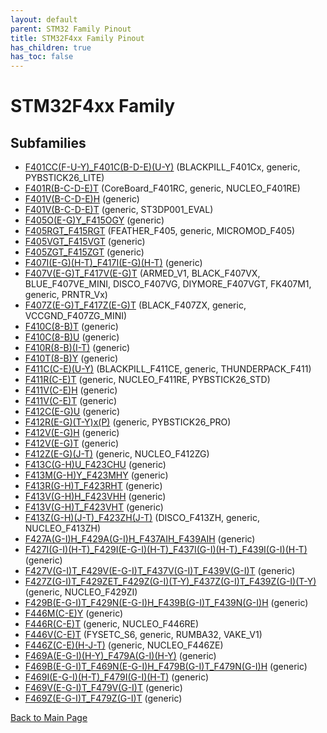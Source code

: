 ```yaml
---
layout: default
parent: STM32 Family Pinout
title: STM32F4xx Family Pinout
has_children: true
has_toc: false
---
```


# STM32F4xx Family

## Subfamilies

- [F401CC(F-U-Y)_F401C(B-D-E)(U-Y)](F401CC(F-U-Y)_F401C(B-D-E)(U-Y)/pinout) (BLACKPILL_F401Cx, generic, PYBSTICK26_LITE)
- [F401R(B-C-D-E)T](F401R(B-C-D-E)T/pinout) (CoreBoard_F401RC, generic, NUCLEO_F401RE)
- [F401V(B-C-D-E)H](F401V(B-C-D-E)H/pinout) (generic)
- [F401V(B-C-D-E)T](F401V(B-C-D-E)T/pinout) (generic, ST3DP001_EVAL)
- [F405O(E-G)Y_F415OGY](F405O(E-G)Y_F415OGY/pinout) (generic)
- [F405RGT_F415RGT](F405RGT_F415RGT/pinout) (FEATHER_F405, generic, MICROMOD_F405)
- [F405VGT_F415VGT](F405VGT_F415VGT/pinout) (generic)
- [F405ZGT_F415ZGT](F405ZGT_F415ZGT/pinout) (generic)
- [F407I(E-G)(H-T)_F417I(E-G)(H-T)](F407I(E-G)(H-T)_F417I(E-G)(H-T)/pinout) (generic)
- [F407V(E-G)T_F417V(E-G)T](F407V(E-G)T_F417V(E-G)T/pinout) (ARMED_V1, BLACK_F407VX, BLUE_F407VE_MINI, DISCO_F407VG, DIYMORE_F407VGT, FK407M1, generic, PRNTR_Vx)
- [F407Z(E-G)T_F417Z(E-G)T](F407Z(E-G)T_F417Z(E-G)T/pinout) (BLACK_F407ZX, generic, VCCGND_F407ZG_MINI)
- [F410C(8-B)T](F410C(8-B)T/pinout) (generic)
- [F410C(8-B)U](F410C(8-B)U/pinout) (generic)
- [F410R(8-B)(I-T)](F410R(8-B)(I-T)/pinout) (generic)
- [F410T(8-B)Y](F410T(8-B)Y/pinout) (generic)
- [F411C(C-E)(U-Y)](F411C(C-E)(U-Y)/pinout) (BLACKPILL_F411CE, generic, THUNDERPACK_F411)
- [F411R(C-E)T](F411R(C-E)T/pinout) (generic, NUCLEO_F411RE, PYBSTICK26_STD)
- [F411V(C-E)H](F411V(C-E)H/pinout) (generic)
- [F411V(C-E)T](F411V(C-E)T/pinout) (generic)
- [F412C(E-G)U](F412C(E-G)U/pinout) (generic)
- [F412R(E-G)(T-Y)x(P)](F412R(E-G)(T-Y)x(P)/pinout) (generic, PYBSTICK26_PRO)
- [F412V(E-G)H](F412V(E-G)H/pinout) (generic)
- [F412V(E-G)T](F412V(E-G)T/pinout) (generic)
- [F412Z(E-G)(J-T)](F412Z(E-G)(J-T)/pinout) (generic, NUCLEO_F412ZG)
- [F413C(G-H)U_F423CHU](F413C(G-H)U_F423CHU/pinout) (generic)
- [F413M(G-H)Y_F423MHY](F413M(G-H)Y_F423MHY/pinout) (generic)
- [F413R(G-H)T_F423RHT](F413R(G-H)T_F423RHT/pinout) (generic)
- [F413V(G-H)H_F423VHH](F413V(G-H)H_F423VHH/pinout) (generic)
- [F413V(G-H)T_F423VHT](F413V(G-H)T_F423VHT/pinout) (generic)
- [F413Z(G-H)(J-T)_F423ZH(J-T)](F413Z(G-H)(J-T)_F423ZH(J-T)/pinout) (DISCO_F413ZH, generic, NUCLEO_F413ZH)
- [F427A(G-I)H_F429A(G-I)H_F437AIH_F439AIH](F427A(G-I)H_F429A(G-I)H_F437AIH_F439AIH/pinout) (generic)
- [F427I(G-I)(H-T)_F429I(E-G-I)(H-T)_F437I(G-I)(H-T)_F439I(G-I)(H-T)](F427I(G-I)(H-T)_F429I(E-G-I)(H-T)_F437I(G-I)(H-T)_F439I(G-I)(H-T)/pinout) (generic)
- [F427V(G-I)T_F429V(E-G-I)T_F437V(G-I)T_F439V(G-I)T](F427V(G-I)T_F429V(E-G-I)T_F437V(G-I)T_F439V(G-I)T/pinout) (generic)
- [F427Z(G-I)T_F429ZET_F429Z(G-I)(T-Y)_F437Z(G-I)T_F439Z(G-I)(T-Y)](F427Z(G-I)T_F429ZET_F429Z(G-I)(T-Y)_F437Z(G-I)T_F439Z(G-I)(T-Y)/pinout) (generic, NUCLEO_F429ZI)
- [F429B(E-G-I)T_F429N(E-G-I)H_F439B(G-I)T_F439N(G-I)H](F429B(E-G-I)T_F429N(E-G-I)H_F439B(G-I)T_F439N(G-I)H/pinout) (generic)
- [F446M(C-E)Y](F446M(C-E)Y/pinout) (generic)
- [F446R(C-E)T](F446R(C-E)T/pinout) (generic, NUCLEO_F446RE)
- [F446V(C-E)T](F446V(C-E)T/pinout) (FYSETC_S6, generic, RUMBA32, VAKE_V1)
- [F446Z(C-E)(H-J-T)](F446Z(C-E)(H-J-T)/pinout) (generic, NUCLEO_F446ZE)
- [F469A(E-G-I)(H-Y)_F479A(G-I)(H-Y)](F469A(E-G-I)(H-Y)_F479A(G-I)(H-Y)/pinout) (generic)
- [F469B(E-G-I)T_F469N(E-G-I)H_F479B(G-I)T_F479N(G-I)H](F469B(E-G-I)T_F469N(E-G-I)H_F479B(G-I)T_F479N(G-I)H/pinout) (generic)
- [F469I(E-G-I)(H-T)_F479I(G-I)(H-T)](F469I(E-G-I)(H-T)_F479I(G-I)(H-T)/pinout) (generic)
- [F469V(E-G-I)T_F479V(G-I)T](F469V(E-G-I)T_F479V(G-I)T/pinout) (generic)
- [F469Z(E-G-I)T_F479Z(G-I)T](F469Z(E-G-I)T_F479Z(G-I)T/pinout) (generic)


[Back to Main Page](../)